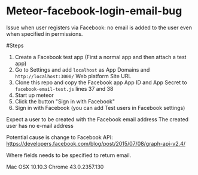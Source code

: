 # Meteor-facebook-login-email-bug
Issue when user registers via Facebook: no email is added to the user even when specified in permissions.

#Steps
1. Create a Facebook test app (First a normal app and then attach a test app)
2. Go to Settings and add `localhost` as App Domains and `http://localhost:3000/` Web platform Site URL
3. Clone this repo and copy the Facebook app App ID and App Secret to `facebook-email-test.js` lines 37 and 38
4. Start up meteor
5. Click the button "Sign in with Facebook"
6. Sign in with Facebook (you can add Test users in Facebook settings)

Expect a user to be created with the Facebook email address
The created user has no e-mail address

Potential cause is change to Facebook API:
https://developers.facebook.com/blog/post/2015/07/08/graph-api-v2.4/

Where fields needs to be specified to return email.

Mac OSX 10.10.3
Chrome 43.0.2357.130
